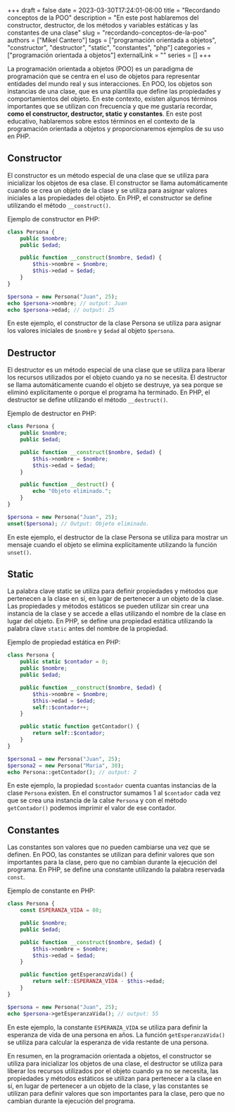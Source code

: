 +++ 
draft = false
date = 2023-03-30T17:24:01-06:00
title = "Recordando conceptos de la POO"
description = "En este post hablaremos del constructor, destructor, de los métodos y variables estáticas y las constantes de una clase"
slug = "recordando-conceptos-de-la-poo"
authors = ["Mikel Cantero"]
tags = ["programación orientada a objetos", "constructor", "destructor", "static", "constantes", "php"]
categories = ["programación orientada a objetos"]
externalLink = ""
series = []
+++

La programación orientada a objetos (POO) es un paradigma de programación que se centra en el uso de objetos para representar entidades del mundo real y sus interacciones. En POO, los objetos son instancias de una clase, que es una plantilla que define las propiedades y comportamientos del objeto. En este contexto, existen algunos términos importantes que se utilizan con frecuencia y que me gustaría recordar, **como el constructor, destructor, static y constantes**. En este post educativo, hablaremos sobre estos términos en el contexto de la programación orientada a objetos y proporcionaremos ejemplos de su uso en PHP.

## Constructor

El constructor es un método especial de una clase que se utiliza para inicializar los objetos de esa clase. El constructor se llama automáticamente cuando se crea un objeto de la clase y se utiliza para asignar valores iniciales a las propiedades del objeto. En PHP, el constructor se define utilizando el método `__construct()`.

Ejemplo de constructor en PHP:
```php
class Persona {
    public $nombre;
    public $edad;

    public function __construct($nombre, $edad) {
        $this->nombre = $nombre;
        $this->edad = $edad;
    }
}

$persona = new Persona("Juan", 25);
echo $persona->nombre; // output: Juan
echo $persona->edad; // output: 25

```

En este ejemplo, el constructor de la clase Persona se utiliza para asignar los valores iniciales de `$nombre` y `$edad` al objeto `$persona`.

## Destructor

El destructor es un método especial de una clase que se utiliza para liberar los recursos utilizados por el objeto cuando ya no se necesita. El destructor se llama automáticamente cuando el objeto se destruye, ya sea porque se eliminó explícitamente o porque el programa ha terminado. En PHP, el destructor se define utilizando el método `__destruct()`.

Ejemplo de destructor en PHP:

```php
class Persona {
    public $nombre;
    public $edad;

    public function __construct($nombre, $edad) {
        $this->nombre = $nombre;
        $this->edad = $edad;
    }

    public function __destruct() {
        echo "Objeto eliminado.";
    }
}

$persona = new Persona("Juan", 25);
unset($persona); // Output: Objeto eliminado.
```
En este ejemplo, el destructor de la clase Persona se utiliza para mostrar un mensaje cuando el objeto se elimina explícitamente utilizando la función `unset()`.

## Static

La palabra clave static se utiliza para definir propiedades y métodos que pertenecen a la clase en sí, en lugar de pertenecer a un objeto de la clase. Las propiedades y métodos estáticos se pueden utilizar sin crear una instancia de la clase y se accede a ellas utilizando el nombre de la clase en lugar del objeto. En PHP, se define una propiedad estática utilizando la palabra clave `static` antes del nombre de la propiedad.

Ejemplo de propiedad estática en PHP:

```php
class Persona {
    public static $contador = 0;
    public $nombre;
    public $edad;

    public function __construct($nombre, $edad) {
        $this->nombre = $nombre;
        $this->edad = $edad;
        self::$contador++;
    }

    public static function getContador() {
        return self::$contador;
    }
}

$persona1 = new Persona("Juan", 25);
$persona2 = new Persona("Maria", 30);
echo Persona::getContador(); // output: 2
```
En este ejemplo, la propiedad `$contador` cuenta cuantas instancias de la clase `Persona` existen. En el constructor sumamos 1 al `$contador` cada vez que se crea una instancia de la calse `Persona` y con el método `getContador()` podemos imprimir el valor de ese contador.

## Constantes

Las constantes son valores que no pueden cambiarse una vez que se definen. En POO, las constantes se utilizan para definir valores que son importantes para la clase, pero que no cambian durante la ejecución del programa. En PHP, se define una constante utilizando la palabra reservada `const`.

Ejemplo de constante en PHP:
```php
class Persona {
    const ESPERANZA_VIDA = 80;

    public $nombre;
    public $edad;

    public function __construct($nombre, $edad) {
        $this->nombre = $nombre;
        $this->edad = $edad;
    }

    public function getEsperanzaVida() {
        return self::ESPERANZA_VIDA - $this->edad;
    }
}

$persona = new Persona("Juan", 25);
echo $persona->getEsperanzaVida(); // output: 55
```
En este ejemplo, la constante `ESPERANZA_VIDA` se utiliza para definir la esperanza de vida de una persona en años. La función `getEsperanzaVida()` se utiliza para calcular la esperanza de vida restante de una persona.

En resumen, en la programación orientada a objetos, el constructor se utiliza para inicializar los objetos de una clase, el destructor se utiliza para liberar los recursos utilizados por el objeto cuando ya no se necesita, las propiedades y métodos estáticos se utilizan para pertenecer a la clase en sí, en lugar de pertenecer a un objeto de la clase, y las constantes se utilizan para definir valores que son importantes para la clase, pero que no cambian durante la ejecución del programa.
